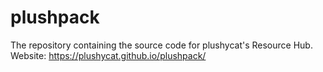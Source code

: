 # plushpack
The repository containing the source code for plushycat's Resource Hub.
Website: https://plushycat.github.io/plushpack/
